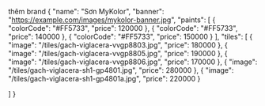 thêm brand
{
  "name": "Sơn MyKolor",
  "banner": "https://example.com/images/mykolor-banner.jpg",
  "paints": [
    { "colorCode": "#FF5733", "price": 120000 },
    { "colorCode": "#FF5733", "price": 140000 },
    { "colorCode": "#FF5733", "price": 150000 }
  ],
  "tiles": [
    { "image": "/tiles/gach-viglacera-vvgp8803.jpg", "price": 180000 },
    { "image": "/tiles/gach-viglacera-vvgp8805.jpg", "price": 190000 },
    { "image": "/tiles/gach-viglacera-vvgp8806.jpg", "price": 170000 },
    { "image": "/tiles/gach-viglacera-sh1-gp4801.jpg", "price": 280000 },
    { "image": "/tiles/gach-viglacera-sh1-gp4801a.jpg", "price": 220000 }
    
  ]
}

